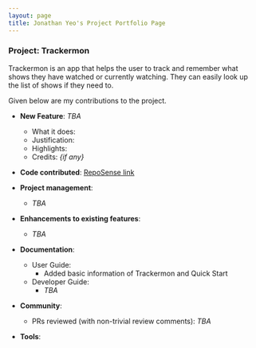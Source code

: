 ```yaml
---
layout: page
title: Jonathan Yeo's Project Portfolio Page
---
```


### Project: Trackermon

Trackermon is an app that helps the user to track and remember what shows they have watched or currently
watching. They can easily look up the list of shows if they need to.

Given below are my contributions to the project.

* **New Feature**: _TBA_
  * What it does: 
  * Justification: 
  * Highlights: 
  * Credits: *{if any}*
  
* **Code contributed**: [RepoSense link]()

* **Project management**:
  * _TBA_

* **Enhancements to existing features**:
  * _TBA_

* **Documentation**:
  * User Guide:
    * Added basic information of Trackermon and Quick Start
  * Developer Guide:
    * _TBA_

* **Community**:
  * PRs reviewed (with non-trivial review comments): _TBA_ <!--[\#12](), [\#32](), [\#19](), [\#42]()-->

* **Tools**:

